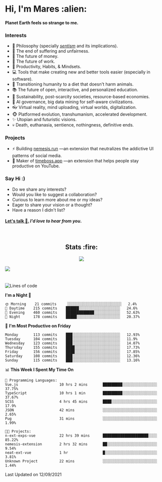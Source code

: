 <h1>Hi, I'm Mares :alien:</h1>

#### Planet Earth feels so strange to me.

### **Interests**

- 🌊 Philosophy (specially [_sentism_][sentismmedium] and its implications).
- 🎯 The end of suffering and unfairness.
- 💸 The future of money.
- 💼 The future of work.
- 🧠 Productivity, Habits, & Mindsets.
- 💻 Tools that make creating new and better tools easier (especially in software).
- 🥗 Transitioning humanity to a diet that doesn't harm animals.
- 📚 The future of open, interactive, and personalized education.
- 🌱 Sustainability, post-scarcity societies, resource-based economies.
- 🤖 AI governance, big data mining for self-aware civilizations.
- 👓 Virtual reality, mind uploading, virtual worlds, digitalization.
- 🐵 Platformed evolution, transhumanism, accelerated development.
- ✨ Utopian and futuristic visions.
- 💀 Death, euthanasia, sentience, nothingness, definitive ends.


### **Projects**

- ⚡ Building [nemesis.run](https://nemesis.run) —an extension that neutralizes the addictive UI patterns of social media.
- 💎 Maker of [timeboss.app](https://timeboss.app) —an extension that helps people stay productive on YouTube.


### **Say Hi :)**

- Do we share any interests?
- Would you like to suggest a collaboration?
- Curious to learn more about me or my ideas?
- Eager to share your vision or a thought?
- Have a reason I didn't list?

#### [Let's talk :wave:.](mailto:mareszhar@gmail.com) _I'd love to hear from you_.

[sentismmedium]: https://medium.com/@mareszhar/born-a-prisoner-a-reflection-about-life-its-struggles-and-a-plan-to-escape-d8566ce9b026

<br>

<h2 align="center">Stats :fire:</h2>

<div align="center">
  <img src="https://github-readme-streak-stats.herokuapp.com?user=mareszhar&theme=black-ice&hide_border=true&stroke=FFFFFF15&ring=DF8FFE&fire=DF8FFE&currStreakLabel=DF8FFE&background=1A232A&currStreakNum=86FFAB&dates=B1AAB3FF">
</div>

<!-- Add or remove this: &dates=B1AAB3FF at the end of the streak stats URL if they get bugged and aren't updating -->

<br>

<img src="https://activity-graph.herokuapp.com/graph?username=mareszhar&theme=nord&bg_color=00000000&color=979797&line=DF8FFE&point=00000000&area=true&hide_border=true">

<br>

<h1></h1>

<!--START_SECTION:waka-->
![Lines of code](https://img.shields.io/badge/From%20Hello%20World%20I%27ve%20Written-118848%20lines%20of%20code-blue)

**I'm a Night 🦉** 

```text
🌞 Morning    21 commits     ░░░░░░░░░░░░░░░░░░░░░░░░░   2.4% 
🌆 Daytime    215 commits    ██████░░░░░░░░░░░░░░░░░░░   24.6% 
🌃 Evening    460 commits    █████████████░░░░░░░░░░░░   52.63% 
🌙 Night      178 commits    █████░░░░░░░░░░░░░░░░░░░░   20.37%

```
📅 **I'm Most Productive on Friday** 

```text
Monday       113 commits    ███░░░░░░░░░░░░░░░░░░░░░░   12.93% 
Tuesday      104 commits    ███░░░░░░░░░░░░░░░░░░░░░░   11.9% 
Wednesday    123 commits    ███░░░░░░░░░░░░░░░░░░░░░░   14.07% 
Thursday     155 commits    ████░░░░░░░░░░░░░░░░░░░░░   17.73% 
Friday       156 commits    ████░░░░░░░░░░░░░░░░░░░░░   17.85% 
Saturday     108 commits    ███░░░░░░░░░░░░░░░░░░░░░░   12.36% 
Sunday       115 commits    ███░░░░░░░░░░░░░░░░░░░░░░   13.16%

```


📊 **This Week I Spent My Time On** 

```text
💬 Programming Languages: 
Vue.js                   10 hrs 2 mins       █████████░░░░░░░░░░░░░░░░   37.75% 
TypeScript               10 hrs 1 min        █████████░░░░░░░░░░░░░░░░   37.67% 
SCSS                     4 hrs 45 mins       ████░░░░░░░░░░░░░░░░░░░░░   17.9% 
JSON                     42 mins             ░░░░░░░░░░░░░░░░░░░░░░░░░   2.65% 
Pug                      31 mins             ░░░░░░░░░░░░░░░░░░░░░░░░░   1.99%

🐱‍💻 Projects: 
n-ext-exps-vue           22 hrs 39 mins      █████████████████████░░░░   85.22% 
nemesis-extension        2 hrs 32 mins       ██░░░░░░░░░░░░░░░░░░░░░░░   9.54% 
neat-ext-vue             1 hr                █░░░░░░░░░░░░░░░░░░░░░░░░   3.81% 
Unknown Project          22 mins             ░░░░░░░░░░░░░░░░░░░░░░░░░   1.44%

```


 Last Updated on 12/09/2021
<!--END_SECTION:waka-->

